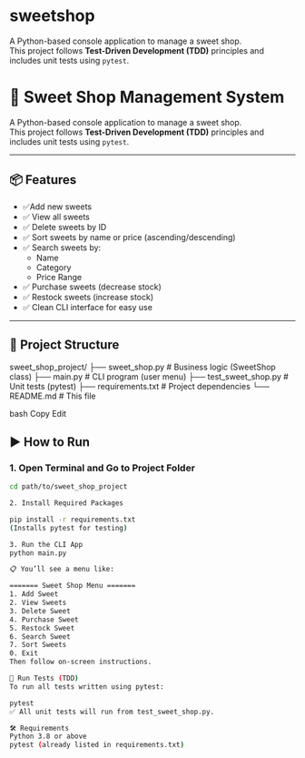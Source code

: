 # sweetshop
 
A Python-based console application to manage a sweet shop.  
This project follows **Test-Driven Development (TDD)** principles and includes unit tests using `pytest`.

# 🍬 Sweet Shop Management System

A Python-based console application to manage a sweet shop.  
This project follows **Test-Driven Development (TDD)** principles and includes unit tests using `pytest`.

---

## 📦 Features

- ✅Add new sweets
- ✅ View all sweets
- ✅ Delete sweets by ID
- ✅ Sort sweets by name or price (ascending/descending)
- ✅ Search sweets by:
  - Name
  - Category
  - Price Range
- ✅ Purchase sweets (decrease stock)
- ✅ Restock sweets (increase stock)
- ✅ Clean CLI interface for easy use

---
## 📁 Project Structure

sweet_shop_project/
├── sweet_shop.py # Business logic (SweetShop class)
├── main.py # CLI program (user menu)
├── test_sweet_shop.py # Unit tests (pytest)
├── requirements.txt # Project dependencies
└── README.md # This file

bash
Copy
Edit

## ▶️ How to Run

### 1. Open Terminal and Go to Project Folder

```bash
cd path/to/sweet_shop_project

2. Install Required Packages

pip install -r requirements.txt
(Installs pytest for testing)

3. Run the CLI App
python main.py

📋 You’ll see a menu like:

======= Sweet Shop Menu =======
1. Add Sweet
2. View Sweets
3. Delete Sweet
4. Purchase Sweet
5. Restock Sweet
6. Search Sweet
7. Sort Sweets
0. Exit
Then follow on-screen instructions.

🧪 Run Tests (TDD)
To run all tests written using pytest:

pytest
✅ All unit tests will run from test_sweet_shop.py.

🛠 Requirements
Python 3.8 or above
pytest (already listed in requirements.txt)
